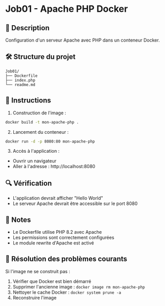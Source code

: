 # Job01 - Apache PHP Docker

## 📝 Description
Configuration d'un serveur Apache avec PHP dans un conteneur Docker.

## 🛠️ Structure du projet
```
Job01/
├── Dockerfile
├── index.php
└── readme.md
```

## 🚀 Instructions

1. Construction de l'image :
```bash
docker build -t mon-apache-php .
```

2. Lancement du conteneur :
```bash
docker run -d -p 8080:80 mon-apache-php
```

3. Accès à l'application :
- Ouvrir un navigateur
- Aller à l'adresse : http://localhost:8080

## 🔍 Vérification
- L'application devrait afficher "Hello World"
- Le serveur Apache devrait être accessible sur le port 8080

## 📌 Notes
- Le Dockerfile utilise PHP 8.2 avec Apache
- Les permissions sont correctement configurées
- Le module rewrite d'Apache est activé

## 🐛 Résolution des problèmes courants
Si l'image ne se construit pas :
1. Vérifier que Docker est bien démarré
2. Supprimer l'ancienne image : `docker image rm mon-apache-php`
3. Nettoyer le cache Docker : `docker system prune -a`
4. Reconstruire l'image
